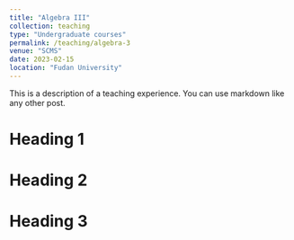 ```yaml
---
title: "Algebra III"
collection: teaching
type: "Undergraduate courses"
permalink: /teaching/algebra-3
venue: "SCMS"
date: 2023-02-15
location: "Fudan University"
---
```


This is a description of a teaching experience. You can use markdown like any other post.

Heading 1
======

Heading 2
======

Heading 3
======
